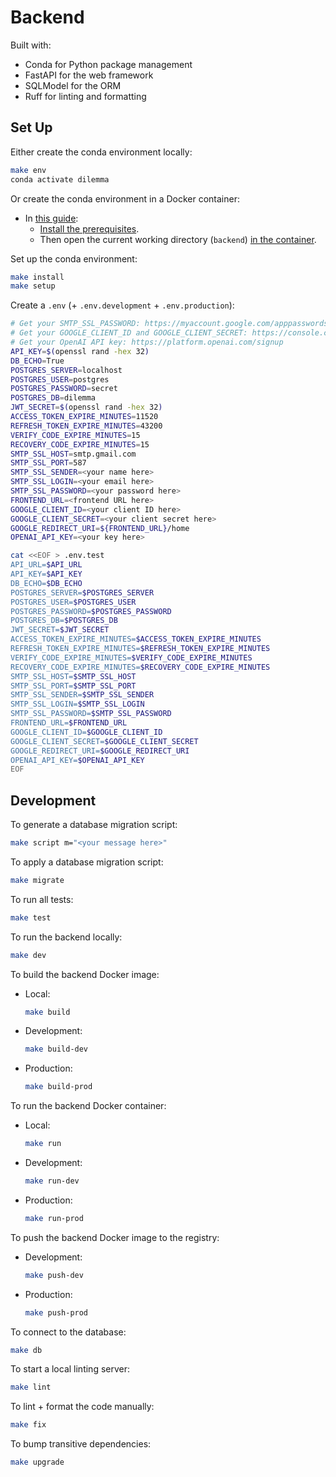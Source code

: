 # Backend

Built with:

- Conda for Python package management
- FastAPI for the web framework
- SQLModel for the ORM
- Ruff for linting and formatting

## Set Up

Either create the conda environment locally:

   ```bash
   make env
   conda activate dilemma
   ```

Or create the conda environment in a Docker container:

- In [this guide](https://code.visualstudio.com/docs/devcontainers/containers#_getting-started):
  - [Install the prerequisites](https://code.visualstudio.com/docs/devcontainers/containers#_getting-started).
  - Then open the current working directory (`backend`) [in the container](https://code.visualstudio.com/docs/devcontainers/containers#_quick-start-open-an-existing-folder-in-a-container).

Set up the conda environment:

   ```bash
   make install
   make setup
   ```

Create a `.env` (+ `.env.development` + `.env.production`):

```bash
# Get your SMTP_SSL_PASSWORD: https://myaccount.google.com/apppasswords
# Get your GOOGLE_CLIENT_ID and GOOGLE_CLIENT_SECRET: https://console.cloud.google.com/apis/credentials
# Get your OpenAI API key: https://platform.openai.com/signup
API_KEY=$(openssl rand -hex 32)
DB_ECHO=True
POSTGRES_SERVER=localhost
POSTGRES_USER=postgres
POSTGRES_PASSWORD=secret
POSTGRES_DB=dilemma
JWT_SECRET=$(openssl rand -hex 32)
ACCESS_TOKEN_EXPIRE_MINUTES=11520
REFRESH_TOKEN_EXPIRE_MINUTES=43200
VERIFY_CODE_EXPIRE_MINUTES=15
RECOVERY_CODE_EXPIRE_MINUTES=15
SMTP_SSL_HOST=smtp.gmail.com
SMTP_SSL_PORT=587
SMTP_SSL_SENDER=<your name here>
SMTP_SSL_LOGIN=<your email here>
SMTP_SSL_PASSWORD=<your password here>
FRONTEND_URL=<frontend URL here>
GOOGLE_CLIENT_ID=<your client ID here>
GOOGLE_CLIENT_SECRET=<your client secret here>
GOOGLE_REDIRECT_URI=${FRONTEND_URL}/home
OPENAI_API_KEY=<your key here>

cat <<EOF > .env.test
API_URL=$API_URL
API_KEY=$API_KEY
DB_ECHO=$DB_ECHO
POSTGRES_SERVER=$POSTGRES_SERVER
POSTGRES_USER=$POSTGRES_USER
POSTGRES_PASSWORD=$POSTGRES_PASSWORD
POSTGRES_DB=$POSTGRES_DB
JWT_SECRET=$JWT_SECRET
ACCESS_TOKEN_EXPIRE_MINUTES=$ACCESS_TOKEN_EXPIRE_MINUTES
REFRESH_TOKEN_EXPIRE_MINUTES=$REFRESH_TOKEN_EXPIRE_MINUTES
VERIFY_CODE_EXPIRE_MINUTES=$VERIFY_CODE_EXPIRE_MINUTES
RECOVERY_CODE_EXPIRE_MINUTES=$RECOVERY_CODE_EXPIRE_MINUTES
SMTP_SSL_HOST=$SMTP_SSL_HOST
SMTP_SSL_PORT=$SMTP_SSL_PORT
SMTP_SSL_SENDER=$SMTP_SSL_SENDER
SMTP_SSL_LOGIN=$SMTP_SSL_LOGIN
SMTP_SSL_PASSWORD=$SMTP_SSL_PASSWORD
FRONTEND_URL=$FRONTEND_URL
GOOGLE_CLIENT_ID=$GOOGLE_CLIENT_ID
GOOGLE_CLIENT_SECRET=$GOOGLE_CLIENT_SECRET
GOOGLE_REDIRECT_URI=$GOOGLE_REDIRECT_URI
OPENAI_API_KEY=$OPENAI_API_KEY
EOF
```

## Development

To generate a database migration script:

   ```bash
   make script m="<your message here>"
   ```

To apply a database migration script:

   ```bash
   make migrate
   ```

To run all tests:

   ```bash
   make test
   ```

To run the backend locally:

```bash
make dev
```

To build the backend Docker image:

- Local:

  ```bash
  make build
  ```

- Development:

  ```bash
  make build-dev
  ```

- Production:

  ```bash
  make build-prod
  ```

To run the backend Docker container:

- Local:

  ```bash
  make run
  ```

- Development:

  ```bash
  make run-dev
  ```

- Production:

  ```bash
  make run-prod
  ```

To push the backend Docker image to the registry:

- Development:

  ```bash
  make push-dev
  ```

- Production:

  ```bash
  make push-prod
  ```

To connect to the database:

   ```bash
   make db
   ```

To start a local linting server:

   ```bash
   make lint
   ```

To lint + format the code manually:

   ```bash
   make fix
   ```

To bump transitive dependencies:

   ```bash
   make upgrade
   ```
